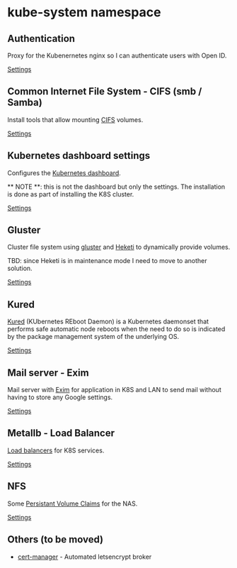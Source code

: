 # kube-system namespace

## Authentication

Proxy for the Kubenernetes nginx so I can authenticate users with Open ID.

[Settings](authentication)

## Common Internet File System - CIFS (smb / Samba)

Install tools that allow mounting [CIFS](https://en.wikipedia.org/wiki/Server_Message_Block) volumes.

[Settings](cifs.yaml)

## Kubernetes dashboard settings

Configures the [Kubernetes dashboard](https://kubernetes.io/docs/tasks/access-application-cluster/web-ui-dashboard/).

** NOTE **: this is not the dashboard but only the settings. The installation is done as part of installing the K8S cluster.

[Settings](dashboard.yaml)

## Gluster

Cluster file system using [gluster](https://www.gluster.org/) and [Heketi](https://github.com/heketi/heketi) to dynamically provide volumes.

TBD: since Heketi is in maintenance mode I need to move to another solution.

[Settings](glusterfs)

## Kured

[Kured](https://github.com/weaveworks/kured) (KUbernetes REboot Daemon) is a Kubernetes daemonset that performs safe automatic node reboots when the need to do so is indicated by the package management system of the underlying OS.

[Settings](kured)

## Mail server - Exim

Mail server with [Exim](https://www.exim.org/) for application in K8S and LAN to send mail without having to store any Google settings.

[Settings](mailserver.yaml)

## Metallb - Load Balancer

[Load balancers](https://metallb.universe.tf/) for K8S services.

[Settings](metallb.yaml)

## NFS

Some [Persistant Volume Claims](https://kubernetes.io/docs/concepts/storage/persistent-volumes/#persistentvolumeclaims) for the NAS.

[Settings](nfs)

## Others (to be moved)

  * [cert-manager](https://github.com/jetstack/cert-manager) - Automated letsencrypt broker